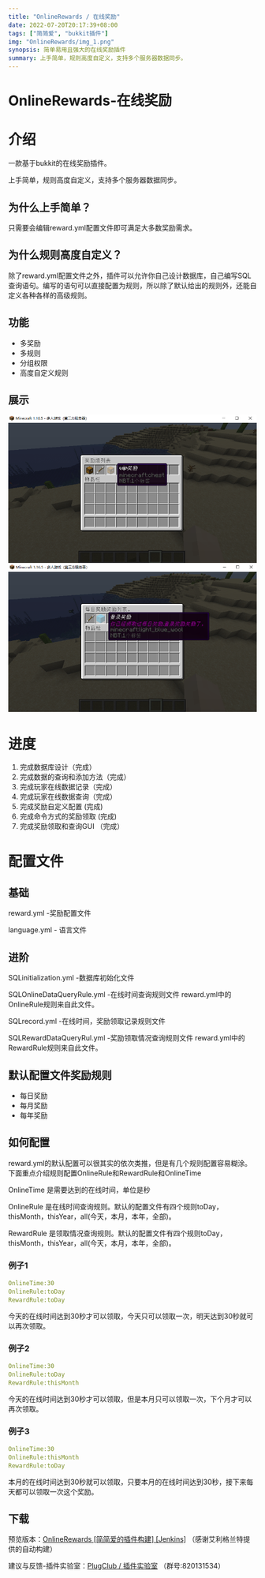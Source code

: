 ```yaml
---
title: "OnlineRewards / 在线奖励"
date: 2022-07-20T20:17:39+08:00
tags: ["简简爱", "bukkit插件"]
img: "OnlineRewards/img_1.png"
synopsis: 简单易用且强大的在线奖励插件
summary: 上手简单，规则高度自定义，支持多个服务器数据同步。
---
```


# OnlineRewards-在线奖励

# 介绍
一款基于bukkit的在线奖励插件。

上手简单，规则高度自定义，支持多个服务器数据同步。

## 为什么上手简单？
只需要会编辑reward.yml配置文件即可满足大多数奖励需求。
## 为什么规则高度自定义？
除了reward.yml配置文件之外，插件可以允许你自己设计数据库，自己编写SQL查询语句。编写的语句可以直接配置为规则，所以除了默认给出的规则外，还能自定义各种各样的高级规则。


## 功能
- 多奖励
- 多规则
- 分组权限
- 高度自定义规则

## 展示
![img.png](img.png)
![img_1.png](img_1.png)

# 进度
1. 完成数据库设计（完成）
2. 完成数据的查询和添加方法（完成）
3. 完成玩家在线数据记录（完成）
4. 完成玩家在线数据查询（完成）
5. 完成奖励自定义配置 (完成)
6. 完成命令方式的奖励领取 (完成)
8. 完成奖励领取和查询GUI （完成）

# 配置文件

## 基础
reward.yml  -奖励配置文件

language.yml  - 语言文件

## 进阶
SQLinitialization.yml  -数据库初始化文件

SQLOnlineDataQueryRule.yml  -在线时间查询规则文件 reward.yml中的OnlineRule规则来自此文件。

SQLrecord.yml  -在线时间，奖励领取记录规则文件

SQLRewardDataQueryRul.yml  -奖励领取情况查询规则文件 reward.yml中的RewardRule规则来自此文件。

## 默认配置文件奖励规则
- 每日奖励
- 每月奖励
- 每年奖励

## 如何配置
reward.yml的默认配置可以很其实的依次类推，但是有几个规则配置容易糊涂。下面重点介绍规则配置OnlineRule和RewardRule和OnlineTime

OnlineTime 是需要达到的在线时间，单位是秒

OnlineRule 是在线时间查询规则。默认的配置文件有四个规则toDay，thisMonth，thisYear，all(今天，本月，本年，全部)。

RewardRule 是领取情况查询规则。默认的配置文件有四个规则toDay，thisMonth，thisYear，all(今天，本月，本年，全部)。


### 例子1
``` yaml
OnlineTime:30
OnlineRule:toDay
RewardRule:toDay
```
今天的在线时间达到30秒才可以领取，今天只可以领取一次，明天达到30秒就可以再次领取。

### 例子2
``` yaml
OnlineTime:30
OnlineRule:toDay
RewardRule:thisMonth
```
今天的在线时间达到30秒才可以领取，但是本月只可以领取一次，下个月才可以再次领取。

### 例子3
``` yaml
OnlineTime:30
OnlineRule:thisMonth
RewardRule:toDay
```
本月的在线时间达到30秒就可以领取，只要本月的在线时间达到30秒，接下来每天都可以领取一次这个奖励。


## 下载
预览版本：[OnlineRewards [简简爱的插件构建] [Jenkins]](https://ci.pmcs.xyz/job/jian-ai-ai/job/OnlineRewards/) （感谢艾利格兰特提供的自动构建）

建议与反馈-插件实验室：[PlugClub / 插件实验室](https://jq.qq.com/?_wv=1027&k=LyeQlfSK) （群号:820131534）























